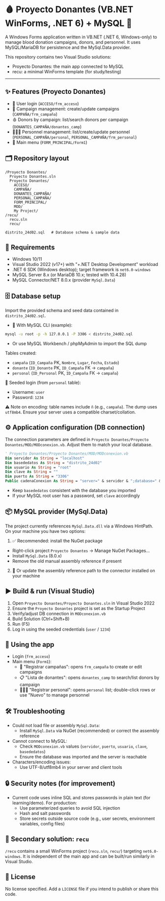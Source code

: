 # 🩸 Proyecto Donantes (VB.NET WinForms, .NET 6) + MySQL 🐬

A Windows Forms application written in VB.NET (.NET 6, Windows-only) to manage blood donation campaigns, donors, and personnel. It uses MySQL/MariaDB for persistence and the MySql.Data provider.

This repository contains two Visual Studio solutions:

- Proyecto Donantes: the main app connected to MySQL
- recu: a minimal WinForms template (for study/testing)

---

## ✨ Features (Proyecto Donantes)

- 🔐 User login (`ACCESO/frm_acceso`)
- 📅 Campaign management: create/update campaigns (`CAMPAÑA/frm_campaña`)
- 🩸 Donors by campaign: list/search donors per campaign (`DONANTES_CAMPAÑA/donantes_camp`)
- 🧑‍🤝‍🧑 Personnel management: list/create/update personnel (`PERSONAL_CAMPAÑA/personal`, `PERSONAL_CAMPAÑA/frm_personal`)
- 🧭 Main menu (`FORM_PRINCIPAL/Form1`)

## 🗂️ Repository layout

```
/Proyecto Donantes/
  Proyecto Donantes.sln
  Proyecto Donantes/
    ACCESO/
    CAMPAÑA/
    DONANTES_CAMPAÑA/
    PERSONAL_CAMPAÑA/
    FORM_PRINCIPAL/
    MOD/
    My Project/
/recu/
  recu.sln
  recu/

distrito_24d02.sql   # Database schema & sample data
```

## 🧰 Requirements

- Windows 10/11
- Visual Studio 2022 (v17+) with "+.NET Desktop Development" workload
- .NET 6 SDK (Windows desktop); target framework is `net6.0-windows`
- MySQL Server 8.x (or MariaDB 10.x; tested with 10.4.28)
- MySQL Connector/NET 8.0.x (provider `MySql.Data`)

## 🗄️ Database setup

Import the provided schema and seed data contained in `distrito_24d02.sql`.

- 🐬 With MySQL CLI (example):

```bash
mysql -u root -p -h 127.0.0.1 -P 3306 < distrito_24d02.sql
```

- Or use MySQL Workbench / phpMyAdmin to import the SQL dump

Tables created:

- `campaña` (`ID_Campaña` PK, `Nombre`, `Lugar`, `Fecha`, `Estado`)
- `donante` (`ID_Donante` PK, `ID_Campaña` FK -> `campaña`)
- `personal` (`ID_Personal` PK, `ID_Campaña` FK -> `campaña`)

🔑 Seeded login (from `personal` table):

- Username: `user`
- Password: `1234`

⚠️ Note on encoding: table names include `ñ` (e.g., `campaña`). The dump uses `utf8mb4`. Ensure your server uses a compatible charset/collation.

## ⚙️ Application configuration (DB connection)

The connection parameters are defined in `Proyecto Donantes/Proyecto Donantes/MOD/MODconexion.vb`. Adjust them to match your local database.

```vb
' Proyecto Donantes/Proyecto Donantes/MOD/MODconexion.vb
Dim servidor As String = "localhost"
Dim basededatos As String = "distrito_24d02"
Dim usuario As String = "root"
Dim clave As String = ""
Dim puerto As String = "3306"
Public cadenaConexion As String = "server=" & servidor & ";database=" & basededatos & ";user id=" & usuario & ";password=" & clave & ";port=" & puerto & ";"
```

- Keep `basededatos` consistent with the database you imported
- If your MySQL root user has a password, set `clave` accordingly

## 📦 MySQL provider (MySql.Data)

The project currently references `MySql.Data.dll` via a Windows HintPath. On your machine you have two options:

1) ✅ Recommended: install the NuGet package
- Right-click project `Proyecto Donantes` → Manage NuGet Packages…
- Install `MySql.Data` (8.0.x)
- Remove the old manual assembly reference if present

2) 🔧 Or update the assembly reference path to the connector installed on your machine

## ▶️ Build & run (Visual Studio)

1. Open `Proyecto Donantes/Proyecto Donantes.sln` in Visual Studio 2022
2. Ensure the `Proyecto Donantes` project is set as the Startup Project
3. Verify/adjust DB connection in `MODconexion.vb`
4. Build Solution (Ctrl+Shift+B)
5. Run (F5)
6. Log in using the seeded credentials (`user` / `1234`)

## 🧭 Using the app

- Login (`frm_acceso`)
- Main menu (`Form1`):
  - 📝 "Registrar campañas": opens `frm_campaña` to create or edit campaigns
  - 📋 "Lista de donantes": opens `donantes_camp` to search/list donors by campaign
  - 🧑‍🤝‍🧑 "Registrar personal": opens `personal` list; double-click rows or use "Nuevo" to manage personnel

## 🛠️ Troubleshooting

- Could not load file or assembly `MySql.Data`:
  - Install `MySql.Data` via NuGet (recommended) or correct the assembly reference
- Cannot connect to MySQL:
  - Check `MODconexion.vb` values (`servidor`, `puerto`, `usuario`, `clave`, `basededatos`)
  - Ensure the database was imported and the server is reachable
- Characters/encoding issues:
  - Use UTF-8/utf8mb4 in your server and client tools

## 🔒 Security notes (for improvement)

- Current code uses inline SQL and stores passwords in plain text (for learning/demo). For production:
  - Use parameterized queries to avoid SQL injection
  - Hash and salt passwords
  - Store secrets outside source code (e.g., user secrets, environment variables, config files)

## 🧩 Secondary solution: `recu`

`/recu` contains a small WinForms project (`recu.sln`, `recu/`) targeting `net6.0-windows`. It is independent of the main app and can be built/run similarly in Visual Studio.

## 📄 License

No license specified. Add a `LICENSE` file if you intend to publish or share this code.